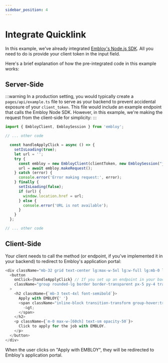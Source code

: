 ```yaml
---
sidebar_position: 4
---
```


# Integrate Quicklink

In this example, we've already integrated [Embloy's Node.js SDK](https://www.npmjs.com/package/embloy). All you need to do is provide your client token in the input field.

Here's a brief explanation of how the pre-integrated code in this example works:

## Server-Side

:::warning
In a production setting, you would typically create a `pages/api/example.ts` file to serve as your backend to prevent accidental exposure of your `client_token`. This file would include an example endpoint that calls the Embloy Node SDK. However, in this example, we're making the request from the client-side for simplicity:
:::

```TypeScript title="app/page.tsx"
import { EmbloyClient, EmbloySession } from 'embloy';

// ... other code

  const handleApplyClick = async () => {
    setIsLoading(true);
    let url = '';
    try {
      const embloy = new EmbloyClient(clientToken, new EmbloySession("job", "your-job-slug")); // Add other optional fields if neccessary
      url = await embloy.makeRequest();
    } catch (error) {
      console.error('Error making request:', error);
    } finally {
      setIsLoading(false);
      if (url) {
        window.location.href = url;
      } else {
        console.error('URL is not available');
      }
    }
  };

// ... other code

```

## Client-Side

Your client needs to call the method (or endpoint, if you've implemented it in your backend) to redirect to Embloy's application portal:

```TypeScript title="app/page.tsx"
<div className="mb-32 grid text-center lg:max-w-5xl lg:w-full lg:mb-0 lg:grid-cols-4 lg:text-left">
  <button
    onClick={handleApplyClick} // If you set up an endpoint in your backend, you'd have to implement the according `const handleApplyClick = async () => {` function to call your endpoint
    className="group rounded-lg border border-transparent px-5 py-4 transition-colors hover:border-gray-300 hover:bg-gray-100 hover:dark:border-neutral-700 hover:dark:bg-neutral-800/30"
  >
    <h2 className={`mb-3 text-4xl font-semibold`}>
      Apply with EMBLOY{' '}
      <span className="inline-block transition-transform group-hover:translate-x-1 motion-reduce:transform-none">
        -&gt;
      </span>
    </h2>
    <p className={`m-0 max-w-[60ch] text-sm opacity-50`}>
      Click to apply for the job with EMBLOY.
    </p>
  </button>
</div>
```

When the user clicks on "Apply with EMBLOY", they will be redirected to Embloy's application portal.

